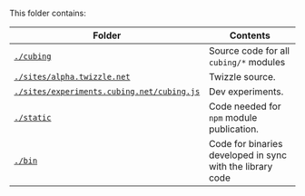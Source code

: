 This folder contains:

| Folder                                                                                  | Contents                                                  |
| --------------------------------------------------------------------------------------- | --------------------------------------------------------- |
| [`./cubing`](./cubing/)                                                                 | Source code for all `cubing/*` modules                    |
| [`./sites/alpha.twizzle.net`](./sites/alpha.twizzle.net/)                               | Twizzle source.                                           |
| [`./sites/experiments.cubing.net/cubing.js`](./sites/experiments.cubing.net/cubing.js/) | Dev experiments.                                          |
| [`./static`](./static/)                                                                 | Code needed for `npm` module publication.                 |
| [`./bin`](./bin/)                                                                       | Code for binaries developed in sync with the library code |

